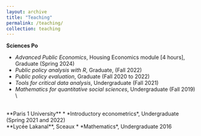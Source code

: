 ```yaml
---
layout: archive
title: "Teaching"
permalink: /teaching/
collection: teaching
---
```


**Sciences Po** 
* *Advanced Public Economics*, Housing Economics module [4 hours], Graduate (Spring 2024) 
* *Public policy analysis with R*, Graduate,  (Fall 2022) 
* *Public policy evaluation*, Graduate (Fall 2020 to 2022) 
* *Tools for critical data analysis*, Undergraduate (Fall 2021) 
* *Mathematics for quantitative social sciences*, Undergraduate (Fall 2019) \
<br>
**Paris 1 University** 
* *Introductory econometrics*, Undergraduate (Spring 2021 and 2022) 
<br>
**Lycée Lakanal**, Sceaux 
* *Mathematics*,  Undergraduate 2016 
